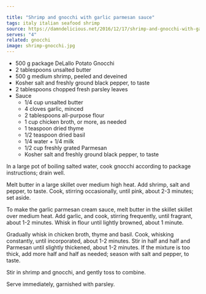 ```yaml
---

title: "Shrimp and gnocchi with garlic parmesan sauce"
tags: italy italian seafood shrimp
source: https://damndelicious.net/2016/12/17/shrimp-and-gnocchi-with-garlic-parmesan-cream-sauce/
serves: "4"
related: gnocchi
image: shrimp-gnocchi.jpg
---
```

* 500 g package DeLallo Potato Gnocchi
* 2 tablespoons unsalted butter
* 500 g medium shrimp, peeled and deveined
* Kosher salt and freshly ground black pepper, to taste
* 2 tablespoons chopped fresh parsley leaves
* Sauce
  * 1/4 cup unsalted butter
  * 4 cloves garlic, minced
  * 2 tablespoons all-purpose flour
  * 1 cup chicken broth, or more, as needed
  * 1 teaspoon dried thyme
  * 1/2 teaspoon dried basil
  * 1/4 water + 1/4 milk
  * 1/2 cup freshly grated Parmesan
  * Kosher salt and freshly ground black pepper, to taste

In a large pot of boiling salted water, cook gnocchi according to package instructions; drain well.

Melt butter in a large skillet over medium high heat. Add shrimp, salt and pepper, to taste. Cook, stirring occasionally, until pink, about 2-3 minutes; set aside.

To make the garlic parmesan cream sauce, melt butter in the skillet skillet over medium heat. Add garlic, and cook, stirring frequently, until fragrant, about 1-2 minutes. Whisk in flour until lightly browned, about 1 minute.

Gradually whisk in chicken broth, thyme and basil. Cook, whisking constantly, until incorporated, about 1-2 minutes. Stir in half and half and Parmesan until slightly thickened, about 1-2 minutes. If the mixture is too thick, add more half and half as needed; season with salt and pepper, to taste.

Stir in shrimp and gnocchi, and gently toss to combine.

Serve immediately, garnished with parsley.
